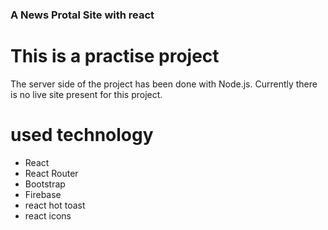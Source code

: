 ### A News Protal Site with react

# This is a practise project

The server side of the project has been done with Node.js.
Currently there is no live site present for this project.

# used technology

- React
- React Router
- Bootstrap
- Firebase
- react hot toast
- react icons
